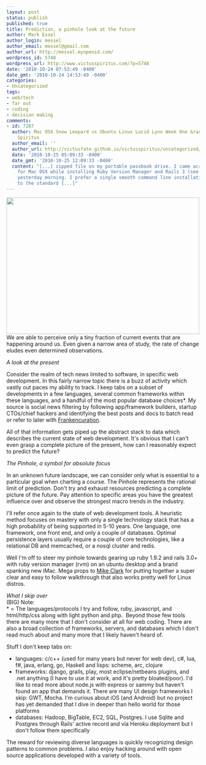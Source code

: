 ```yaml
---
layout: post
status: publish
published: true
title: Prediction, a pinhole look at the future
author: Mark Essel
author_login: messel
author_email: messel@gmail.com
author_url: http://messel.myopenid.com/
wordpress_id: 5748
wordpress_url: http://www.victusspiritus.com/?p=5748
date: '2010-10-24 07:53:49 -0400'
date_gmt: '2010-10-24 14:53:49 -0400'
categories:
- Uncategorized
tags:
- web/tech
- far out
- coding
- decision making
comments:
- id: 7287
  author: Mac OSX Snow Leopard vs Ubuntu Linux Lucid Lynx Week One &raquo; Victus
    Spiritus
  author_email: ''
  author_url: http://victusfate.github.io/victusspiritus/uncategorized/2010/10/25/mac-osx-snow-leopard-vs-ubuntu-linux-lucid-lynx-week-one/
  date: '2010-10-25 05:09:33 -0400'
  date_gmt: '2010-10-25 12:09:33 -0400'
  content: "[...] zipped file on my portable passbook drive. I came across Home Brew
    for Mac OSX while installing Ruby Version Manager and Rails 3 (see end of post)
    yesterday morning. I prefer a single smooth command line installation of packages
    to the standard [...]"
---
```

<p><a href="{{ site.url }}/assets/2010/10/abstract_future_with_text.png"><img src="{{ site.url }}/assets/2010/10/abstract_future_with_text.png" alt="" title="abstract_future_with_text" width="503" height="356" class="aligncenter size-full wp-image-5750" /></a><br />
We are able to perceive only a tiny fraction of current events that are happening around us. Even given a narrow area of study, the rate of change eludes even determined observations. </p>
<p><I>A look at the present</I></p>
<p>Consider the realm of tech news limited to software, in specific web development. In this fairly narrow topic there is a buzz of activity which vastly out paces my ability to track. I keep tabs on a subset of developments in a few languages, several common frameworks within these languages, and a handful of the most popular database choices*. My source is social news filtering by following app/framework builders, startup CTOs/chief hackers and identifying the best posts and docs to batch read or refer to later with <a href="http://www.duckduckgo.com/?q=frankencuration">Frankencuration</a>. </p>
<p>All of that information gets piped up the abstract stack to data which describes the current state of web development. It's obvious that I can't even grasp a complete picture of the present, how can I reasonably expect to predict the future?</p>
<p><I>The Pinhole, a symbol for absolute focus</I></p>
<p>In an unknown future landscape, we can consider only what is essential to a particular goal when charting a course. The Pinhole represents the rational limit of prediction. Don't try and exhaust resources predicting a complete picture of the future. Pay attention to specific areas you have the greatest influence over and observe the strongest macro trends in the industry.</p>
<p>I'll refer once again to the state of web development tools. A heuristic method focuses on mastery with only a single technology stack that has a high probability of being supported in 5-10 years. One language, one framework, one front end, and only a couple of databases. Optimal persistence layers usually require a couple of core technologies, like a relational DB and memcached, or a nosql cluster and redis.</p>
<p>Well I'm off to steer my pinhole towards gearing up ruby 1.9.2 and rails 3.0+ with ruby version manager (rvm) on an ubuntu desktop and a brand spanking new iMac. Mega props to <a href="http://pragmaticstudio.com/blog/2010/9/23/install-rails-ruby-mac">Mike Clark</a> for putting together a super clear and easy to follow walkthrough that also works pretty well for Linux distros.</p>
<p><I>What I skip over</I><br />
(BIG) Note:<br />
* = The languages/protocols I try and follow, ruby, javascript, and html/http/css along with light python and php.  Beyond those few tools there are many more that I don't consider at all for web coding. There are also a broad collection of frameworks, servers, and databases which I don't read much about and many more that I likely haven't heard of.</p>
<p>Stuff I don't keep tabs on:</p>
<ul>
<li>languages: c/c++ (used for many years but never for web dev), c#, lua, f#, java, erlang, go, Haskell and lisps: scheme, arc, clojure</li>
<li>frameworks: django, grails, play, most eclipse/netbeans plugins, and .net anything (I have to use it at work, and it's pretty bloated/poor). I'd like to read more about node.js with express or sammy but haven't found an app that demands it. There are many UI design frameworks I skip: GWT, Mocha. I'm curious about iOS (and Android) but no project has yet demanded that I dive in deeper than hello world for those platforms</li>
<li>databases: Hadoop, BigTable, EC2, SQL, Postgres. I use Sqlite and Postgres through Rails' active record and via Heroku deployment but I don't follow them specifically</li>
</ul>
<p>The reward for reviewing diverse languages is quickly recognizing design patterns to common problems. I also enjoy hacking around with open source applications developed with a variety of tools.</p>
